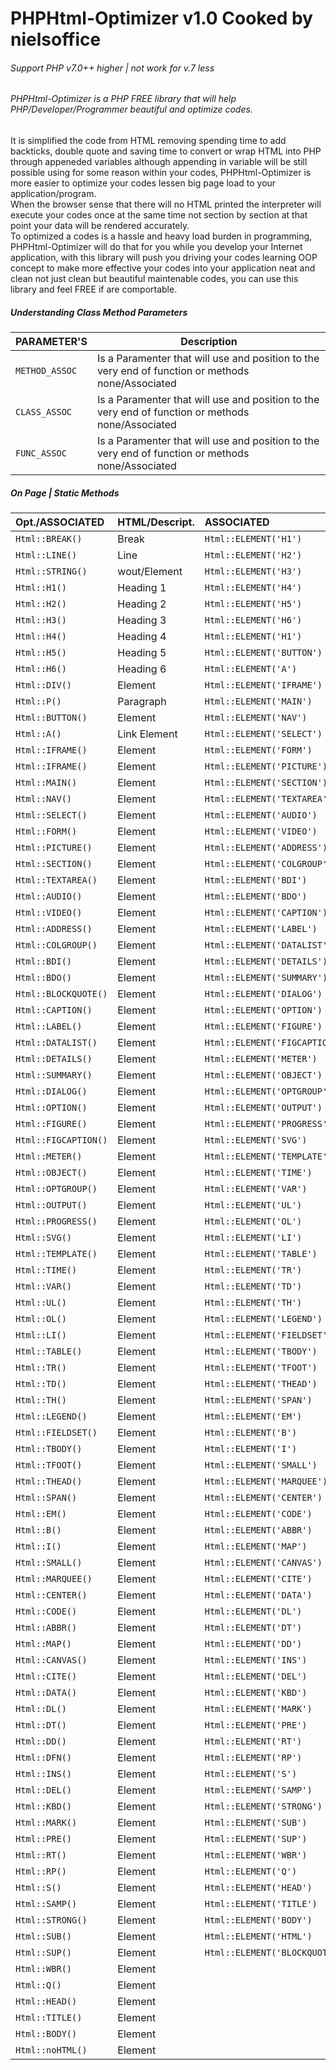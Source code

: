 # PHPHtml-Optimizer v1.0 Cooked by nielsoffice 
<h6>Support PHP v7.0++ higher | not work for v.7 less</h6>
<h6>PHPHtml-Optimizer is a PHP FREE library that will help PHP/Developer/Programmer beautiful and optimize codes. </h6>
<p>It is simplified the code from HTML removing spending time to add backticks, double quote and saving time to convert or wrap HTML into PHP through appeneded variables although appending in variable will be still possible using for some reason within your codes, PHPHtml-Optimizer is more easier to optimize your codes lessen big page load to your application/program.<br />
When the browser sense that there will no HTML printed the interpreter will execute your codes once at the same time not section by section at that point your data will be rendered accurately.<br />
To optimized a codes is a hassle and heavy load burden in programming, PHPHtml-Optimizer will do that for you while you develop your Internet application, with this library will push you driving your codes learning OOP concept to make more effective your codes into your application neat and clean not just clean but beautiful maintenable codes, you can use this library and feel FREE if are comportable.    
</p>

<h5>Understanding Class Method Parameters</h5>

| PARAMETER'S    | Description |
| ---            | ---         |
| `METHOD_ASSOC` | Is a Paramenter that will use and position to the very end of function or methods none/Associated |
| `CLASS_ASSOC`  | Is a Paramenter that will use and position to the very end of function or methods none/Associated |
| `FUNC_ASSOC`   | Is a Paramenter that will use and position to the very end of function or methods none/Associated |



<h5>On Page | Static Methods</h5>

|Opt./ASSOCIATED | HTML/Descript. | ASSOCIATED | Inline noneClosing/ASSOCIATED |  None ASSOCIATED |
|:---            |:---            |:---            |:---            |:---            |
| `Html::BREAK()`  | Break          | `Html::ELEMENT('H1')`    |`Html::_ELEMENT('my_input','INPUT')`|`Html::openH1()`/`Html::closeH1()`|
| `Html::LINE()`   | Line           | `Html::ELEMENT('H2')`    |`Html::_ELEMENT('my_track','track')`|`Html::openH2()`/`Html::closeH2()`|
| `Html::STRING()` | wout/Element   | `Html::ELEMENT('H3')`    |`Html::_ELEMENT('my_circle','circle')`|`Html::openH3()`/`Html::closeH3()`|
| `Html::H1()`     | Heading 1      | `Html::ELEMENT('H4')`    |`Html::_ELEMENT('my_param','param')`|`Html::openH4()`/`Html::closeH4()`|
| `Html::H2()`     | Heading 2      | `Html::ELEMENT('H5')`    |`Html::_ELEMENT('my_meta','meta')`|`Html::openH5()`/`Html::closeH5()`|
| `Html::H3()`     | Heading 3      | `Html::ELEMENT('H6')`    |`Html::_ELEMENT('my_link','link')`|`Html::openH6()`/`Html::closeH6()`|
| `Html::H4()`     | Heading 4      | `Html::ELEMENT('H1')`    |`Html::_ELEMENT('my_img','img')`|`Html::openDIV()`/`Html::closeDIV()`|
| `Html::H5()`     | Heading 5      | `Html::ELEMENT('BUTTON')` | `Html::_ELEMENT('my_embed','embed')`|`Html::openP()`/`Html::closeP()`|
| `Html::H6()`     | Heading 6      | `Html::ELEMENT('A')`     | `Html::_ELEMENT('my_option','option')`|`Html::openBUTTON()`/`Html::closeBUTTON()`|
| `Html::DIV()`    | Element        | `Html::ELEMENT('IFRAME')`| `Html::_ELEMENT('my_col','col')`| `Html::openA()`/`Html::closeA()`|
| `Html::P()`      | Paragraph      | `Html::ELEMENT('MAIN')`    | `Html::_ELEMENT('my_base','base')`| `Html::openIFRAME()`/`Html::closeIFRAME()`|
| `Html::BUTTON()` | Element        | `Html::ELEMENT('NAV')`    | `Html::_ELEMENT('my_aside','aside')`|`Html::openMAIN()`/`Html::closeMAIN()`|
| `Html::A()`      | Link Element   | `Html::ELEMENT('SELECT')`    | `Html::_ELEMENT('my_area','area')`| `Html::openNAV()`/`Html::closeNAV()`|
| `Html::IFRAME()` | Element        | `Html::ELEMENT('FORM')` |  `Html::_ELEMENT('my_DOCTYPE','DOCTYPE')`| `Html::openSELECT()`/`Html::closeSELECT()`|
| `Html::IFRAME()` | Element        | `Html::ELEMENT('PICTURE')`    |   | `Html::openFORM()`/`Html::closeFORM()`|
| `Html::MAIN()`   | Element        | `Html::ELEMENT('SECTION')`    |   | `Html::openPICTURE()`/`Html::closePICTURE()`|
| `Html::NAV()`    | Element        | `Html::ELEMENT('TEXTAREA')`    |  | `Html::openSECTION()`/`Html::closeSECTION()`|
| `Html::SELECT()` | Element        | `Html::ELEMENT('AUDIO')`    |   | `Html::openTEXTAREA()`/`Html::closeTEXTAREA()`|
| `Html::FORM()`   | Element        | `Html::ELEMENT('VIDEO')`    |   | `Html::openAUDIO()`/`Html::closeAUDIO()`|
| `Html::PICTURE()`| Element        | `Html::ELEMENT('ADDRESS')`    |  | `Html::openVIDEO()`/`Html::closeVIDEO()`|
| `Html::SECTION()`| Element        | `Html::ELEMENT('COLGROUP')`    |  | `Html::openADDRESS()`/`Html::closeADDRESS()`|
| `Html::TEXTAREA()`| Element        | `Html::ELEMENT('BDI')`    | | `Html::openCOLGROUP()`/`Html::closeCOLGROUP()`|
| `Html::AUDIO()`| Element        | `Html::ELEMENT('BDO')`    |  | `Html::openBDI()`/`Html::closeBDI()`|
| `Html::VIDEO()`| Element        | `Html::ELEMENT('CAPTION')` |  | `Html::openBDO()`/`Html::closeBDO()`|
| `Html::ADDRESS()`| Element        | `Html::ELEMENT('LABEL')`    |  | `Html::openBLOCKQUOTE()`/`Html::closeBLOCKQUOTE()`|
| `Html::COLGROUP()`| Element        | `Html::ELEMENT('DATALIST')`    |  | `Html::openCAPTION()`/`Html::closeCAPTION()`|
| `Html::BDI()`| Element        | `Html::ELEMENT('DETAILS')`    |  | `Html::openLABEL()`/`Html::closeLABEL()`|
| `Html::BDO()`| Element        | `Html::ELEMENT('SUMMARY')` |   | `Html::openDATALIST()`/`Html::closeDATALIST()`|
| `Html::BLOCKQUOTE()`| Element        | `Html::ELEMENT('DIALOG')` |  | `Html::openDETAILS()`/`Html::closeDETAILS()`|
| `Html::CAPTION()`| Element        | `Html::ELEMENT('OPTION')` |   | `Html::openSUMMARY()`/`Html::closeSUMMARY()`|
| `Html::LABEL()`| Element        | `Html::ELEMENT('FIGURE')` |   | `Html::openDIALOG()`/`Html::closeDIALOG()`|
| `Html::DATALIST()`| Element        | `Html::ELEMENT('FIGCAPTION')` |  | `Html::openOPTION()`/`Html::closeOPTION()`|
| `Html::DETAILS()`| Element        | `Html::ELEMENT('METER')` | | `Html::openFIGURE()`/`Html::closeFIGURE()`|
| `Html::SUMMARY()`| Element        | `Html::ELEMENT('OBJECT')`    |  | `Html::openFIGCAPTION()`/`Html::closeFIGCAPTION()`|
| `Html::DIALOG()`| Element        | `Html::ELEMENT('OPTGROUP')`    | | `Html::openMETER()`/`Html::closeMETER()`|
| `Html::OPTION()`| Element        | `Html::ELEMENT('OUTPUT')`    |  | `Html::openOBJECT()`/`Html::closeOBJECT()`|
| `Html::FIGURE()`| Element        | `Html::ELEMENT('PROGRESS')`    | | `Html::openOPTGROUP()`/`Html::closeOPTGROUP()`|
| `Html::FIGCAPTION()`| Element        | `Html::ELEMENT('SVG')`    | | `Html::openOUTPUT()`/`Html::closeOUTPUT()`|
| `Html::METER()`| Element        | `Html::ELEMENT('TEMPLATE')` | | `Html::openPROGRESS()`/`Html::closePROGRESS()`|
| `Html::OBJECT()`| Element        | `Html::ELEMENT('TIME')` |  | `Html::openSVG()`/`Html::closeSVG()`|
| `Html::OPTGROUP()`| Element        | `Html::ELEMENT('VAR')` |  | `Html::openTEMPLATE()`/`Html::closeTEMPLATE()`|
| `Html::OUTPUT()`| Element        | `Html::ELEMENT('UL')` |  | `Html::openTIME()`/`Html::closeTIME()`|
| `Html::PROGRESS()`| Element        | `Html::ELEMENT('OL')` |  | `Html::openVAR()`/`Html::closeVAR()`|
| `Html::SVG()`| Element        | `Html::ELEMENT('LI')` |   | `Html::openUL()`/`Html::closeUL()`|
| `Html::TEMPLATE()`| Element        | `Html::ELEMENT('TABLE')` | | `Html::openOL()`/`Html::closeOL()`|
| `Html::TIME()`| Element        | `Html::ELEMENT('TR')`    | | `Html::openLI()`/`Html::closeLI()`|
| `Html::VAR()`| Element        | `Html::ELEMENT('TD')`    |  | `Html::openTABLE()`/`Html::closeTABLE()`|
| `Html::UL()`| Element        | `Html::ELEMENT('TH')`|  | `Html::openTR()`/`Html::closeTR()`|
| `Html::OL()`| Element        | `Html::ELEMENT('LEGEND')`    |  | `Html::openTD()`/`Html::closeTD()`|
| `Html::LI()`| Element        | `Html::ELEMENT('FIELDSET')`    |  | `Html::openTH()`/`Html::closeTH()`|
| `Html::TABLE()`| Element        | `Html::ELEMENT('TBODY')`    |  | `Html::openLEGEND()`/`Html::closeLEGEND()`|
| `Html::TR()`| Element        | `Html::ELEMENT('TFOOT')` |   | `Html::openFIELDSET()`/`Html::closeFIELDSET()`|
| `Html::TD()`| Element        | `Html::ELEMENT('THEAD')` |  | `Html::openTBODY()`/`Html::closeTBODY()`|
| `Html::TH()`| Element        | `Html::ELEMENT('SPAN')` |  | `Html::openTFOOT()`/`Html::closeTFOOT()`|
| `Html::LEGEND()`| Element        | `Html::ELEMENT('EM')` |  | `Html::openTHEAD()`/`Html::closeTHEAD()`|
| `Html::FIELDSET()`| Element        | `Html::ELEMENT('B')` |  | `Html::openSPAN()`/`Html::closeSPAN()`|  
| `Html::TBODY()`| Element        | `Html::ELEMENT('I')` |    | `Html::openEM()`/`Html::closeEM()`|
| `Html::TFOOT()`| Element        | `Html::ELEMENT('SMALL')` |  | `Html::openB()`/`Html::closeB()`|
| `Html::THEAD()`| Element        | `Html::ELEMENT('MARQUEE')`    | | `Html::openI()`/`Html::closeI()`|
| `Html::SPAN()`| Element        | `Html::ELEMENT('CENTER')` |  | `Html::openSMALL()`/`Html::closeSMALL()`|
| `Html::EM()`| Element        | `Html::ELEMENT('CODE')` |   | `Html::openSTRIKE()`/`Html::closeSTRIKE()`|
| `Html::B()`| Element        | `Html::ELEMENT('ABBR')` |  | `Html::openMARQUEE()`/`Html::closeMARQUEE()`|
| `Html::I()`| Element        | `Html::ELEMENT('MAP')` |   | `Html::openCENTER()`/`Html::closeCENTER()`|
| `Html::SMALL()`| Element        | `Html::ELEMENT('CANVAS')` |  | `Html::openABBR()`/`Html::closeABBR()`|
| `Html::MARQUEE()`| Element        | `Html::ELEMENT('CITE')` |  | `Html::openMAP()`/`Html::closeMAP()`|
| `Html::CENTER()`| Element        | `Html::ELEMENT('DATA')` |  | `Html::openCANVAS()`/`Html::closeCANVAS()`|
| `Html::CODE()`| Element        | `Html::ELEMENT('DL')` |    | `Html::openCITE()`/`Html::closeCITE()`|
| `Html::ABBR()`| Element        | `Html::ELEMENT('DT')` |   |`Html::openDATA()`/`Html::closeDATA()`|
| `Html::MAP()`| Element        | `Html::ELEMENT('DD')` |   |`Html::openDL()`/`Html::closeDL()`|
| `Html::CANVAS()`| Element        | `Html::ELEMENT('INS')`  |`Html::openDT()`/`Html::closeDT()`|
| `Html::CITE()`| Element        | `Html::ELEMENT('DEL')` |  |`Html::openDD()`/`Html::closeDD()`|
| `Html::DATA()`| Element        | `Html::ELEMENT('KBD')` |  |`Html::openDFN()`/`Html::closeDFN()`|
| `Html::DL()`| Element        | `Html::ELEMENT('MARK')` |  |`Html::openINS()`/`Html::closeINS()`|
| `Html::DT()`| Element        | `Html::ELEMENT('PRE')` |   |`Html::openDEL()`/`Html::closeDEL()`|
| `Html::DD()`| Element        | `Html::ELEMENT('RT')`    |  |`Html::openKBD()`/`Html::closeKBD()`|
| `Html::DFN()`| Element        | `Html::ELEMENT('RP')` |   |`Html::openMARK()`/`Html::closeMARK()`|
| `Html::INS()`| Element        | `Html::ELEMENT('S')` |   |`Html::openPRE()`/`Html::closePRE()`|
| `Html::DEL()`| Element        | `Html::ELEMENT('SAMP')` |  |`Html::openRT()`/`Html::closeRT()`|
| `Html::KBD()`| Element        | `Html::ELEMENT('STRONG')` |  |`Html::openRP()`/`Html::closeRP()`|
| `Html::MARK()`| Element        | `Html::ELEMENT('SUB')`    |   |`Html::openS()`/`Html::closeS()`|
| `Html::PRE()`| Element        | `Html::ELEMENT('SUP')` |   |`Html::openSAMP()`/`Html::closeSAMP()`|
| `Html::RT()`| Element        | `Html::ELEMENT('WBR')`    |  |`Html::openSTRONG()`/`Html::closeSTRONG()`|
| `Html::RP()`| Element        | `Html::ELEMENT('Q')` |   |`Html::openSUB()`/`Html::closeSUB()`|
| `Html::S()`| Element        | `Html::ELEMENT('HEAD')` |  |`Html::openSUP()`/`Html::closeSUP()`|
| `Html::SAMP()`| Element        | `Html::ELEMENT('TITLE')`  |  |`Html::openWBR()`/`Html::closeWBR()`|
| `Html::STRONG()`| Element        | `Html::ELEMENT('BODY')` |  |`Html::openQ()`/`Html::closeQ()`|
| `Html::SUB()`| Element        | `Html::ELEMENT('HTML')`    |  |`Html::openHEAD()`/`Html::closeHEAD()`|
| `Html::SUP()`| Element        | `Html::ELEMENT('BLOCKQUOTE')`    |  |`Html::openTITLE()`/`Html::closeTITLE()`|
| `Html::WBR()`| Element        |       |  |`Html::openBODY()`/`Html::closeBODY()`|
| `Html::Q()`| Element          |       |  |`Html::opennoHTML()`/`Html::closenoHTML()`|
| `Html::HEAD()`| Element        |      |  |
| `Html::TITLE()`| Element       |      |  |
| `Html::BODY()`| Element        |      |  |
| `Html::noHTML()`| Element      |      |  |













































































